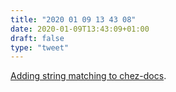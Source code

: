 ```yaml
---
title: "2020 01 09 13 43 08"
date: 2020-01-09T13:43:09+01:00
draft: false
type: "tweet"
---
```

[Adding string matching to chez-docs](https://www.travishinkelman.com/post/adding-string-matching-to-chez-docs/).
